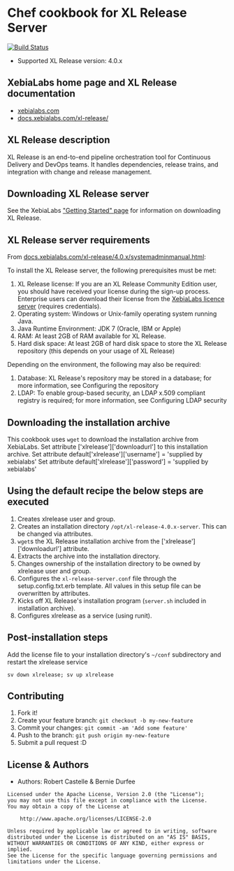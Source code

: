 # Chef cookbook for XL Release Server
[![Build Status](https://travis-ci.org/electric-it/xlrelease.svg?branch=develop)](https://travis-ci.org/electric-it/xlrelease)

* Supported XL Release version: 4.0.x

## XebiaLabs home page and XL Release documentation

* [xebialabs.com](https://xebialabs.com)
* [docs.xebialabs.com/xl-release/](https://docs.xebialabs.com/xl-release/)

## XL Release description

XL Release is an end-to-end pipeline orchestration tool for Continuous Delivery and DevOps teams. It handles dependencies, release trains, and integration with change and release management.

## Downloading XL Release server

See the XebiaLabs ["Getting Started" page](https://docs.xebialabs.com/getting-started/index.html) for information on downloading XL Release.

## XL Release server requirements

From [docs.xebialabs.com/xl-release/4.0.x/systemadminmanual.html](https://docs.xebialabs.com/xl-release/4.0.x/systemadminmanual.html):

To install the XL Release server, the following prerequisites must be met:

1. XL Release license: If you are an XL Release Community Edition user, you should have received your license during the sign-up process. Enterprise users can download their license from the [XebiaLabs licence server](https://tech.xebialabs.com/download/license) (requires credentials).
1. Operating system: Windows or Unix-family operating system running Java.
1. Java Runtime Environment: JDK 7 (Oracle, IBM or Apple)
1. RAM: At least 2GB of RAM available for XL Release.
1. Hard disk space: At least 2GB of hard disk space to store the XL Release repository (this depends on your usage of XL Release)
	
Depending on the environment, the following may also be required:

1. Database: XL Release's repository may be stored in a database; for more information, see Configuring the repository
1. LDAP: To enable group-based security, an LDAP x.509 compliant registry is required; for more information, see Configuring LDAP security

## Downloading the installation archive

This cookbook uses `wget` to download the installation archive from XebiaLabs.
Set attribute ['xlrelease']['downloadurl'] to this installation archive.
Set attribute default['xlrelease']['username'] = 'supplied by xebialabs' 
Set attribute default['xlrelease']['password'] = 'supplied by xebialabs'

## Using the default recipe the below steps are executed

1. Creates xlrelease user and group.
2. Creates an installation directory `/opt/xl-release-4.0.x-server`. This can be changed via attributes.
3. `wget`s the XL Release installation archive from the ['xlrelease']['downloadurl'] attribute.
4. Extracts the archive into the installation directory.
5. Changes ownership of the installation directory to be owned by xlrelease user and group.
6. Configures the `xl-release-server.conf` file through the setup.config.txt.erb template. All values in this setup file can be overwritten by attributes.
7. Kicks off XL Release's installation program (`server.sh` included in installation archive).
8. Configures xlrelease as a service (using runit).

## Post-installation steps

Add the license file to your installation directory's `~/conf` subdirectory and restart the xlrelease service

```sv down xlrelease; sv up xlrelease```

## Contributing

1. Fork it!
2. Create your feature branch: `git checkout -b my-new-feature`
3. Commit your changes: `git commit -am 'Add some feature'`
4. Push to the branch: `git push origin my-new-feature`
5. Submit a pull request :D

## License & Authors
- Authors: Robert Castelle & Bernie Durfee

```
Licensed under the Apache License, Version 2.0 (the "License");
you may not use this file except in compliance with the License.
You may obtain a copy of the License at

    http://www.apache.org/licenses/LICENSE-2.0
    
Unless required by applicable law or agreed to in writing, software
distributed under the License is distributed on an "AS IS" BASIS,
WITHOUT WARRANTIES OR CONDITIONS OF ANY KIND, either express or implied.
See the License for the specific language governing permissions and
limitations under the License.

```
